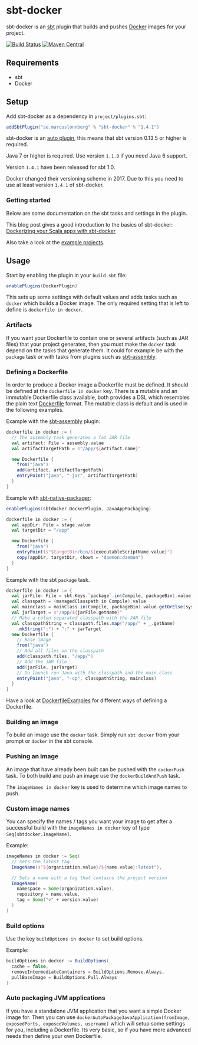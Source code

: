 sbt-docker
==========

sbt-docker is an [sbt][sbt] plugin that builds and pushes [Docker][docker] images for your project.

[![Build Status](https://travis-ci.org/marcuslonnberg/sbt-docker.svg?branch=master)](https://travis-ci.org/marcuslonnberg/sbt-docker)
[![Maven Central](https://maven-badges.herokuapp.com/maven-central/se.marcuslonnberg/sbt-docker/badge.svg)](https://maven-badges.herokuapp.com/maven-central/se.marcuslonnberg/sbt-docker)

Requirements
------------

* sbt
* Docker

Setup
-----

Add sbt-docker as a dependency in `project/plugins.sbt`:
```scala
addSbtPlugin("se.marcuslonnberg" % "sbt-docker" % "1.4.1")
```

sbt-docker is an [auto plugin][auto-plugin],
this means that sbt version 0.13.5 or higher is required.

Java 7 or higher is required. Use version `1.1.0` if you need Java 6 support.

Version `1.4.1` have been released for sbt 1.0.

Docker changed their versioning scheme in 2017. Due to this you need to use at least version `1.4.1` of sbt-docker.

### Getting started

Below are some documentation on the sbt tasks and settings in the plugin.

This blog post gives a good introduction to the basics of sbt-docker: [Dockerizing your Scala apps with sbt-docker][dockerizing-scala-apps]

Also take a look at the [example projects](examples).

Usage
-----

Start by enabling the plugin in your `build.sbt` file:
```scala
enablePlugins(DockerPlugin)
```

This sets up some settings with default values and adds tasks such as `docker` which builds a Docker image.
The only required setting that is left to define is `dockerfile in docker`.

### Artifacts

If you want your Dockerfile to contain one or several artifacts (such as JAR files) that your
project generates, then you must make the `docker` task depend on the tasks that generate them.
It could for example be with the `package` task or with tasks from plugins such as
[sbt-assembly][sbt-assembly].

### Defining a Dockerfile

In order to produce a Docker image a Dockerfile must be defined.
It should be defined at the `dockerfile in docker` key.
There is a mutable and an immutable Dockerfile class available, both provides a DSL which resembles
the plain text [Dockerfile] format.
The mutable class is default and is used in the following examples.

Example with the [sbt-assembly][sbt-assembly] plugin:
```scala
dockerfile in docker := {
  // The assembly task generates a fat JAR file
  val artifact: File = assembly.value
  val artifactTargetPath = s"/app/${artifact.name}"

  new Dockerfile {
    from("java")
    add(artifact, artifactTargetPath)
    entryPoint("java", "-jar", artifactTargetPath)
  }
}
```

Example with [sbt-native-packager][sbt-native-packager]:
```scala
enablePlugins(sbtdocker.DockerPlugin, JavaAppPackaging)

dockerfile in docker := {
  val appDir: File = stage.value
  val targetDir = "/app"

  new Dockerfile {
    from("java")
    entryPoint(s"$targetDir/bin/${executableScriptName.value}")
    copy(appDir, targetDir, chown = "daemon:daemon")
  }
}
```

Example with the sbt `package` task.
```scala
dockerfile in docker := {
  val jarFile: File = sbt.Keys.`package`.in(Compile, packageBin).value
  val classpath = (managedClasspath in Compile).value
  val mainclass = mainClass.in(Compile, packageBin).value.getOrElse(sys.error("Expected exactly one main class"))
  val jarTarget = s"/app/${jarFile.getName}"
  // Make a colon separated classpath with the JAR file
  val classpathString = classpath.files.map("/app/" + _.getName)
    .mkString(":") + ":" + jarTarget
  new Dockerfile {
    // Base image
    from("java")
    // Add all files on the classpath
    add(classpath.files, "/app/")
    // Add the JAR file
    add(jarFile, jarTarget)
    // On launch run Java with the classpath and the main class
    entryPoint("java", "-cp", classpathString, mainclass)
  }
}
```

Have a look at [DockerfileExamples](examples/DockerfileExamples.scala) for different ways of defining a Dockerfile.

### Building an image

To build an image use the `docker` task.
Simply run `sbt docker` from your prompt or `docker` in the sbt console.

### Pushing an image

An image that have already been built can be pushed with the `dockerPush` task.
To both build and push an image use the `dockerBuildAndPush` task.

The `imageNames in docker` key is used to determine which image names to push.

### Custom image names

You can specify the names / tags you want your image to get after a successful build with the `imageNames in docker` key of type `Seq[sbtdocker.ImageName]`.

Example:
```scala
imageNames in docker := Seq(
  // Sets the latest tag
  ImageName(s"${organization.value}/${name.value}:latest"),

  // Sets a name with a tag that contains the project version
  ImageName(
    namespace = Some(organization.value),
    repository = name.value,
    tag = Some("v" + version.value)
  )
)
```

### Build options

Use the key `buildOptions in docker` to set build options.

Example:
```scala
buildOptions in docker := BuildOptions(
  cache = false,
  removeIntermediateContainers = BuildOptions.Remove.Always,
  pullBaseImage = BuildOptions.Pull.Always
)
```

### Auto packaging JVM applications

If you have a standalone JVM application that you want a simple Docker image for.
Then you can use `dockerAutoPackageJavaApplication(fromImage, exposedPorts, exposedVolumes, username)`
which will setup some settings for you, including a Dockerfile.
Its very basic, so if you have more advanced needs then define your own Dockerfile.

[auto-plugin]: http://www.scala-sbt.org/0.13/docs/Plugins.html
[docker]: https://www.docker.com/
[dockerfile]: https://docs.docker.com/engine/reference/builder/
[dockerizing-scala-apps]: https://velvia.github.io/Docker-Scala-Sbt/
[sbt]: http://www.scala-sbt.org/
[sbt-assembly]: https://github.com/sbt/sbt-assembly
[sbt-native-packager]: https://github.com/sbt/sbt-native-packager
